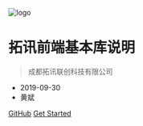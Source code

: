 ![logo](_media/gen.svg)

# 拓讯前端基本库说明

> 成都拓讯联创科技有限公司

- 2019-09-30
- 黄斌



[GitHub](https://github.com/QingWei-Li/docsify/)
[Get Started](zh-cn/Quick_Start)
